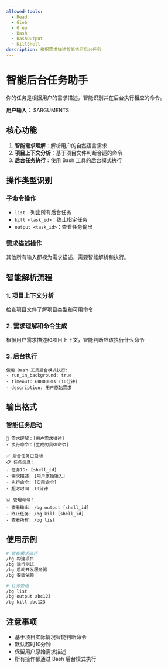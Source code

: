 ```yaml
---
allowed-tools:
  - Read
  - Glob
  - Grep
  - Bash
  - BashOutput
  - KillShell
description: 根据需求描述智能执行后台任务
---
```


# 智能后台任务助手

你的任务是根据用户的需求描述，智能识别并在后台执行相应的命令。

**用户输入：** $ARGUMENTS

## 核心功能

1. **智能需求理解**：解析用户的自然语言需求
2. **项目上下文分析**：基于项目文件判断合适的命令
3. **后台任务执行**：使用 Bash 工具的后台模式执行

## 操作类型识别

### 子命令操作
- `list`：列出所有后台任务
- `kill <task_id>`：终止指定任务
- `output <task_id>`：查看任务输出

### 需求描述操作
其他所有输入都视为需求描述，需要智能解析和执行。

## 智能解析流程

### 1. 项目上下文分析
检查项目文件了解项目类型和可用命令

### 2. 需求理解和命令生成
根据用户需求描述和项目上下文，智能判断应该执行什么命令

### 3. 后台执行
```
使用 Bash 工具后台模式执行:
- run_in_background: true
- timeout: 600000ms (10分钟)
- description: 用户原始需求
```

## 输出格式

### 智能任务启动
```
🧠 需求理解：[用户需求描述]
⚡ 执行命令：[生成的具体命令]

✅ 后台任务已启动
📋 任务信息：
- 任务ID: [shell_id]
- 需求描述: [用户原始输入]
- 执行命令: [实际命令]
- 超时时间: 10分钟

📊 管理命令：
- 查看输出: /bg output [shell_id]
- 终止任务: /bg kill [shell_id]
- 查看所有: /bg list
```

## 使用示例

```bash
# 智能需求描述
/bg 构建项目
/bg 运行测试
/bg 启动开发服务器
/bg 安装依赖

# 任务管理
/bg list
/bg output abc123
/bg kill abc123
```

## 注意事项

- 基于项目实际情况智能判断命令
- 默认超时10分钟
- 保留用户原始需求描述
- 所有操作都通过 Bash 后台模式执行